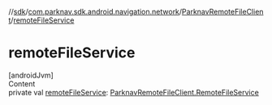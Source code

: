 //[sdk](../../../index.md)/[com.parknav.sdk.android.navigation.network](../index.md)/[ParknavRemoteFileClient](index.md)/[remoteFileService](remote-file-service.md)



# remoteFileService  
[androidJvm]  
Content  
private val [remoteFileService](remote-file-service.md): [ParknavRemoteFileClient.RemoteFileService](-remote-file-service/index.md)  



